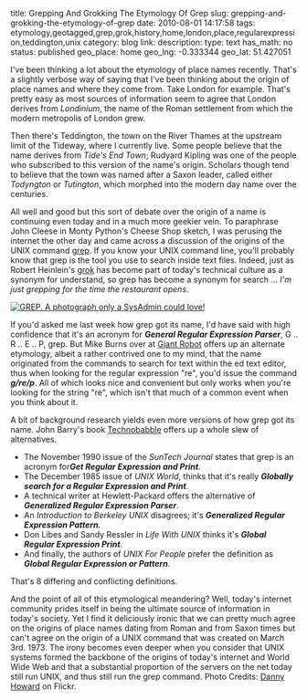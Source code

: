 title: Grepping And Grokking The Etymology Of Grep
slug: grepping-and-grokking-the-etymology-of-grep
date: 2010-08-01 14:17:58
tags: etymology,geotagged,grep,grok,history,home,london,place,regularexpression,teddington,unix
category: blog
link: 
description: 
type: text
has_math: no
status: published
geo_place: home
geo_lng: -0.333344
geo_lat: 51.427051

I've been thinking a lot about the etymology of place names recently. That's a slightly verbose way of saying that I've been thinking about the origin of place names and where they come from. Take London for example. That's pretty easy as most sources of information seem to agree that London derives from *Londinium*, the name of the Roman settlement from which the modern metropolis of London grew.

Then there's Teddington, the town on the River Thames at the upstream limit of the Tideway, where I currently live. Some people believe that the name derives from *Tide's End Town*; Rudyard Kipling was one of the people who subscribed to this version of the name's origin. Scholars though tend to believe that the town was named after a Saxon leader, called either *Todyngton* or *Tutington*, which morphed into the modern day name over the centuries.

<!-- TEASER_END -->

All well and good but this sort of debate over the origin of a name is continuing even today and in a much more geekier vein. To paraphrase John Cleese in Monty Python's Cheese Shop sketch, I was perusing the internet the other day and came across a discussion of the origins of the UNIX command [grep](https://www.gnu.org/software/grep/manual/ "https://www.gnu.org/software/grep/manual/"). If you know your UNIX command line, you'll probably know that grep is the tool you use to search inside text files. Indeed, just as Robert Heinlein's [grok](https://en.wikipedia.org/wiki/Grok "https://en.wikipedia.org/wiki/Grok") has become part of today's technical culture as a synonym for understand, so grep has become a synonym for search ... *I'm just grepping for the time the restaurant opens*.

[![GREP. A photograph only a SysAdmin could love!](https://farm1.static.flickr.com/5/9442491_f718b41e21_d.jpg)](https://www.flickr.com/photos/dannyman/9442491/ "GREP. A photograph only a SysAdmin could love!")

If you'd asked me last week how grep got its name, I'd have said with high confidence that it's an acronym for ***General Regular Expression Parser***, G .. R .. E .. P, grep. But Mike Burns over at [Giant Robot](https://robots.thoughtbot.com/post/871533965/how-grep-got-its-name "https://robots.thoughtbot.com/post/871533965/how-grep-got-its-name") offers up an alternate etymology, albeit a rather contrived one to my mind, that the name originated from the commands to search for text within the ed text editor, thus when looking for the regular expression "re", you'd issue the command ***g/re/p***. All of which looks nice and convenient but only works when you're looking for the string "re", which isn't that much of a common event when you think about it.

A bit of background research yields even more versions of how grep got its name. John Barry's book [Technobabble](https://www.amazon.co.uk/Technobabble-J-Barry/dp/0262521822/ "https://www.amazon.co.uk/Technobabble-J-Barry/dp/0262521822/") offers up a whole slew of alternatives.


* The November 1990 issue of the *SunTech Journal* states that grep is an acronym for***Get Regular Expression and Print***.
* The December 1985 issue of *UNIX World*, thinks that it's really ***Globally search for a Regular Expression and Print***.
* A technical writer at Hewlett-Packard offers the alternative of ***Generalized Regular Expression Parser***.
* An *Introduction to Berkeley UNIX* disagrees; it's ***Generalized Regular Expression Pattern***.
* Don Libes and Sandy Ressler in *Life With UNIX* thinks it's ***Global Regular Expression Print***.
* And finally, the authors of *UNIX For People* prefer the definition as ***Global Regular Expression or Pattern***.


That's 8 differing and conflicting definitions.

And the point of all of this etymological meandering? Well, today's internet community prides itself in being the ultimate source of information in today's society. Yet I find it deliciously ironic that we can pretty much agree on the origins of place names dating from Roman and from Saxon times but can't agree on the origin of a UNIX command that was created on March 3rd. 1973. The irony becomes even deeper when you consider that UNIX systems formed the backbone of the origins of today's internet and World Wide Web and that a substantial proportion of the servers on the net today still run UNIX, and thus still run the grep command.
Photo Credits: [Danny Howard](https://www.flickr.com/photos/dannyman/9442491/ "https://www.flickr.com/photos/dannyman/9442491/") on Flickr.


